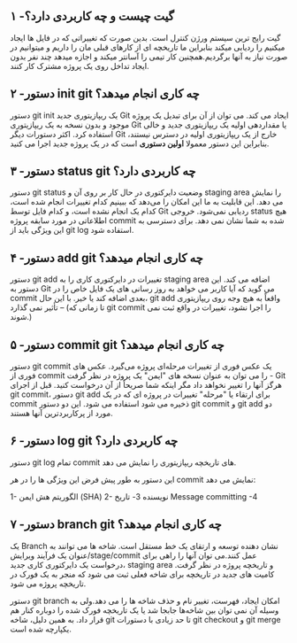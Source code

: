 ## ۱ -گیت چیست و چه کاربردی دارد؟
گیت رایج ترین سیستم ورژن کنترل است. بدین صورت که تغییراتی که در فایل ها ایجاد میکنیم را ردیابی میکند بنابراین ما تاریخچه ای از کارهای قبلی مان را داریم و میتوانیم در صورت نیاز به آنها برگردیم.همچنین کار تیمی را آسانتر میکند و اجازه میدهد چند نفر بدون ایجاد تداخل روی یک پروژه مشترک کار کنند.

## ۲ -دستور init git چه کاری انجام میدهد؟
دستور git init یک ریپازیتوری جدید Git ایجاد می کند. می توان از آن برای تبدیل یک پروژه موجود و بدون نسخه به یک ریپازیتوری Git یا مقداردهی اولیه یک ریپازیتوری جدید و خالی استفاده کرد. اکثر دستورات دیگر Git خارج از یک ریپازیتوری اولیه در دسترس نیستند، بنابراین این دستور معمولا **اولین دستوری** است که در یک پروژه جدید اجرا می کنید.

## ۳ -دستور status git چه کاربردی دارد؟
دستور git status وضعیت دایرکتوری در حال کار بر روی آن و staging area را نمایش می دهد. این قابلیت به ما این امکان را می‌دهد که ببینیم کدام تغییرات انجام شده است، کدام یک انجام نشده است، و کدام فایل توسط Git ردیابی نمی‌شود. خروجی status هیچ اطلاعاتی در مورد سابقه پروژه commit  شده به شما نشان نمی دهد. برای دسترسی به این ویژگی باید از git log استفاده شود.

## ۴ -دستور add git چه کاری انجام میدهد؟
دستور git add تغییرات در دایرکتوری کاری را به staging area اضافه می کند. این دستور به Git می گوید که آیا کاربر می خواهد به روز رسانی های یک فایل خاص را در commit بعدی اضافه کند یا خیر. با این حال، git add واقعاً به هیچ وجه روی ریپازیتوری تأثیر نمی گذارد – (تا زمانی که git commit را اجرا نشود، تغییرات در واقع ثبت نمی شوند.)

## ۵ -دستور commit git چه کاری انجام میدهد؟
دستور git commit یک عکس فوری از تغییرات مرحله‌ای پروژه می‌گیرد. عکس های فوری از commit را می توان به عنوان نسخه های "ایمن" یک پروژه در نظر گرفت - Git هرگز آنها را تغییر نخواهد داد مگر اینکه شما صریحاً از آن درخواست کنید. قبل از اجرای git commit، دستور git add برای ارتقاء یا "مرحله" تغییرات در پروژه ای که در یک commit ذخیره می شود استفاده می شود. این دو دستور git commit و git add دو مورد از پرکاربردترین آنها هستند.

## ۶ -دستور log git چه کاربردی دارد؟
دستور git log تمام commit های تاریخچه ریپازیتوری را نمایش می دهد.

این دستور به طور پیش فرض این ویژگی ها را در هر commit نمایش می دهد:

1- الگوریتم هش ایمن (SHA) 
2- نویسنده
3- تاریخ
Message committing -4

## ۷ -دستور branch git چه کاری انجام میدهد؟
یک Branch نشان دهنده  توسعه و ارتقای یک خط مستقل است. شاخه ها می توانند به عنوان یک فرآیند ویرایش/stage/commit عمل کنند.می توان آنها را راهی برای درخواست یک دایرکتوری کاری جدید، staging area و تاریخچه پروژه در نظر گرفت. کامیت های جدید در تاریخچه برای شاخه فعلی ثبت می شود که منجر به یک فورک در تاریخچه پروژه می شود.

دستور git branch امکان ایجاد، فهرست، تغییر نام و حذف شاخه ها را می دهد.ولی به وسیله آن نمی توان بین شاخه‌ها جابجا شد یا یک تاریخچه فورک شده را دوباره کنار هم قرار داد. به همین دلیل، شاخه git تا حد زیادی با دستورات git checkout و git merge یکپارچه شده است.
